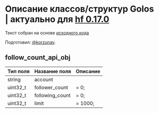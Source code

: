 # Описание классов/структур Golos | актуально для [hf 0.17.0](https://github.com/GolosChain/golos/releases/tag/v0.17.0)
Текст собран на основе [исходного кода](https://github.com/GolosChain/golos/tree/master/plugins/follow/include/golos/plugins/follow/follow_api_object.hpp)

Подготовил: [@korzunav](https://golos.io/@korzunav).

## follow_count_api_obj


|Тип поля|Название поля|Описание|
|--------|-------------|--------|
|string|account||
|uint32_t|follower_count|= 0;|
|uint32_t|following_count|= 0;|
|uint32_t|limit|= 1000;|

